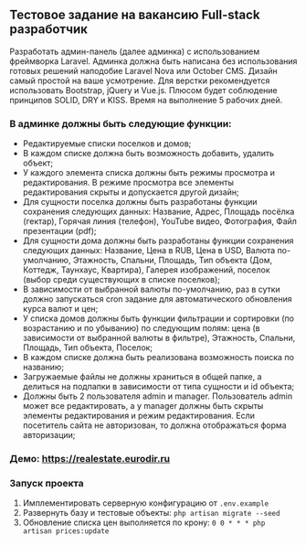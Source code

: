 ## Тестовое задание на вакансию Full-stack разработчик

Разработать админ-панель (далее админка) с использованием фреймворка Laravel. Админка должна быть написана без использования готовых решений наподобие Laravel Nova или October CMS. Дизайн самый простой на ваше усмотрение. Для верстки рекомендуется использовать Bootstrap, jQuery и Vue.js. Плюсом будет соблюдение принципов SOLID, DRY и KISS. Время на выполнение 5 рабочих дней.

### В админке должны быть следующие функции:
- Редактируемые списки поселков и домов;
- В каждом списке должна быть возможность добавить, удалить объект;
- У каждого элемента списка должны быть режимы просмотра и редактирования. В режиме просмотра все элементы редактирования скрыты и допускается другой дизайн;
- Для сущности поселка должны быть разработаны функции сохранения следующих данных: Название, Адрес, Площадь посёлка (гектар), Горячая линия (телефон), YouTube видео, Фотография, Файл презентации (pdf);
- Для сущности дома должны быть разработаны функции сохранения следующих данных: Название, Цена в RUB, Цена в USD, Валюта по-умолчанию,  Этажность, Спальни, Площадь, Тип объекта (Дом, Коттедж, Таунхаус, Квартира), Галерея изображений, поселок (выбор среди существующих в списке поселков);
- В зависимости от выбранной валюты по-умолчанию, раз в сутки должно запускаться cron задание для автоматического обновления курса валют и цен;
- У списка домов должны быть функции фильтрации и сортировки (по возрастанию и по убыванию) по следующим полям: цена (в зависимости от выбранной валюты в фильтре), Этажность, Спальни, Площадь, Тип объекта, Поселок;
- В каждом списке должна быть реализована возможность поиска по названию;
- Загружаемые файлы не должны храниться в общей папке, а делиться на подпапки в зависимости от типа сущности и id объекта;
- Должны быть 2 пользователя admin и manager. Пользователь admin может все редактировать, а у manager должны быть скрыты элементы редактирования и режим редактирования. Если посетитель сайта не авторизован, то должна отображаться форма авторизации;

### Демо: <a href="https://realestate.eurodir.ru" target="_blank">https://realestate.eurodir.ru</a>


### Запуск проекта
1) Имплементировать серверную конфигурацию от `.env.example`
2) Развернуть базу и тестовые объекты: `php artisan migrate --seed`
3) Обновление списка цен выполняется по крону: `0 0 * * * php artisan prices:update`
